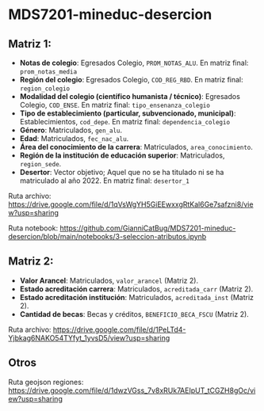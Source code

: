 # MDS7201-mineduc-desercion

## Matriz 1:

- **Notas de colegio**: Egresados Colegio, `PROM_NOTAS_ALU`. En matriz final: `prom_notas_media`
- **Región del colegio**: Egresados Colegio, `COD_REG_RBD`. En matriz final: `region_colegio`
- **Modalidad del colegio (científico humanista / técnico)**: Egresados Colegio, `COD_ENSE`. En matriz final: `tipo_ensenanza_colegio`
- **Tipo de establecimiento (particular, subvencionado, municipal)**: Establecimientos, `cod_depe`. En matriz final: `dependencia_colegio`
- **Género**: Matriculados, `gen_alu`.
- **Edad**: Matriculados, `fec_nac_alu`.
- **Área del conocimiento de la carrera**: Matriculados, `area_conocimiento`.
- **Región de la institución de educación superior**: Matriculados, `region_sede`.
- **Desertor**: Vector objetivo; Aquel que no se ha titulado ni se ha matriculado al año 2022. En matriz final: `desertor_1`

Ruta archivo: https://drive.google.com/file/d/1qVsWgYH5GiEEwxxgRtKal6Ge7safzni8/view?usp=sharing

Ruta notebook: https://github.com/GianniCatBug/MDS7201-mineduc-desercion/blob/main/notebooks/3-seleccion-atributos.ipynb

## Matriz 2:
- **Valor Arancel**: Matriculados, `valor_arancel` (Matriz 2).
- **Estado acreditación carrera**: Matriculados, `acreditada_carr` (Matriz 2).
- **Estado acreditación institución**: Matriculados, `acreditada_inst` (Matriz 2).
- **Cantidad de becas**: Becas y créditos, `BENEFICIO_BECA_FSCU` (Matriz 2).

Ruta archivo: https://drive.google.com/file/d/1PeLTd4-Yjbkag6NAKO54TYfyt_1yvsD5/view?usp=sharing

## Otros

Ruta geojson regiones: https://drive.google.com/file/d/1dwzVGss_7v8xRUk7AEIpUT_tCGZH8gOc/view?usp=sharing
